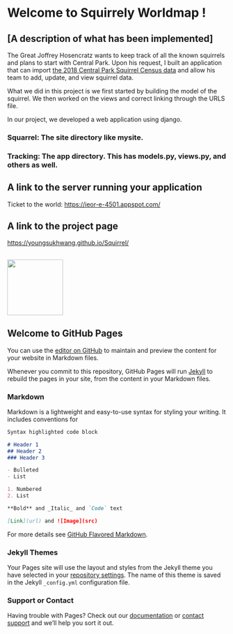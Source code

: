 # Welcome to Squirrely Worldmap !

## [A description of what has been implemented]
The Great Joffrey Hosencratz wants to keep track of all the known squirrels and plans to start with Central Park.
Upon his request, I built an application that can import
[the 2018 Central Park Squirrel Census data](https://data.cityofnewyork.us/Environment/2018-Central-Park-Squirrel-Census-Squirrel-Data/vfnx-vebw)
and allow his team to add, update, and view squirrel data.

What we did in this project is we first started by building the model of the squirrel. We then worked on the views and correct linking through the URLS file.

In our project, we developed a web application using django.

  ### Squarrel: The site directory like mysite.
  ### Tracking: The app directory. This has models.py, views.py, and others as well.

## A link to the server running your application
Ticket to the world: https://ieor-e-4501.appspot.com/

## A link to the project page
https://youngsukhwang.github.io/Squirrel/

<image src="https://cdn.pixabay.com/photo/2014/12/17/00/28/red-squirrel-570936_960_720.jpg" style="width:128px;height:128px;"></image>
--------------------

## Welcome to GitHub Pages

You can use the [editor on GitHub](https://github.com/YoungsukHwang/Squirrel/edit/gh-pages/index.md) to maintain and preview the content for your website in Markdown files.

Whenever you commit to this repository, GitHub Pages will run [Jekyll](https://jekyllrb.com/) to rebuild the pages in your site, from the content in your Markdown files.

### Markdown

Markdown is a lightweight and easy-to-use syntax for styling your writing. It includes conventions for

```markdown
Syntax highlighted code block

# Header 1
## Header 2
### Header 3

- Bulleted
- List

1. Numbered
2. List

**Bold** and _Italic_ and `Code` text

[Link](url) and ![Image](src)
```

For more details see [GitHub Flavored Markdown](https://guides.github.com/features/mastering-markdown/).

### Jekyll Themes

Your Pages site will use the layout and styles from the Jekyll theme you have selected in your [repository settings](https://github.com/YoungsukHwang/Squirrel/settings). The name of this theme is saved in the Jekyll `_config.yml` configuration file.

### Support or Contact

Having trouble with Pages? Check out our [documentation](https://docs.github.com/categories/github-pages-basics/) or [contact support](https://github.com/contact) and we’ll help you sort it out.
